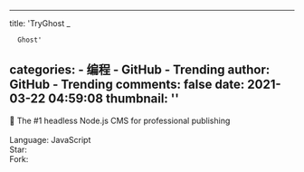 
---
title: 'TryGhost _

      Ghost'
categories: 
    - 编程
    - GitHub - Trending
author: GitHub - Trending
comments: false
date: 2021-03-22 04:59:08
thumbnail: ''
---

<div>   
👻 The #1 headless Node.js CMS for professional publishing
    <br>
                            <br>Language: JavaScript
                            <br>Star: 
                            <br>Fork:   
</div>
            